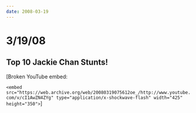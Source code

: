 ```yaml
---
date: 2008-03-19
---
```

# 3/19/08

## Top 10 Jackie Chan Stunts!

[Broken YouTube embed: 

`<embed src="https://web.archive.org/web/20080319075612oe_/http://www.youtube.com/v/cI1AwZN4ZYg" type="application/x-shockwave-flash" width="425" height="350">`]